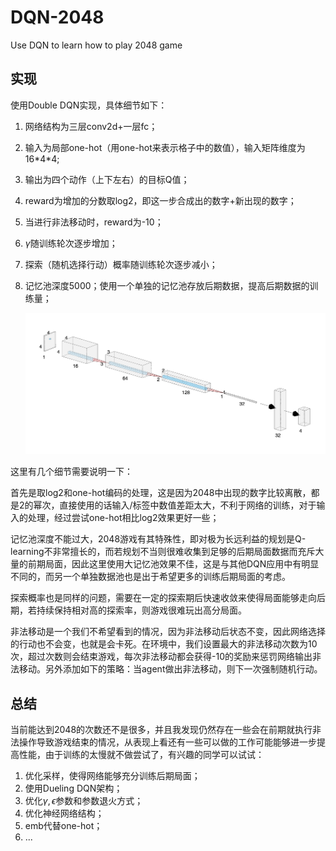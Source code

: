 # DQN-2048
Use DQN to learn how to play 2048 game

## 实现

使用Double DQN实现，具体细节如下：

1. 网络结构为三层conv2d+一层fc；

2. 输入为局部one-hot（用one-hot来表示格子中的数值），输入矩阵维度为16\*4\*4;

3. 输出为四个动作（上下左右）的目标Q值；

4. reward为增加的分数取log2，即这一步合成出的数字+新出现的数字；

5. 当进行非法移动时，reward为-10；

6. $\gamma$随训练轮次逐步增加；

7. 探索（随机选择行动）概率随训练轮次逐步减小；

8. 记忆池深度5000；使用一个单独的记忆池存放后期数据，提高后期数据的训练量；

   ![net.png](net.png)

这里有几个细节需要说明一下：

首先是取log2和one-hot编码的处理，这是因为2048中出现的数字比较离散，都是2的幂次，直接使用的话输入/标签中数值差距太大，不利于网络的训练，对于输入的处理，经过尝试one-hot相比log2效果更好一些；

记忆池深度不能过大，2048游戏有其特殊性，即对极为长远利益的规划是Q-learning不非常擅长的，而若规划不当则很难收集到足够的后期局面数据而充斥大量的前期局面，因此这里使用大记忆池效果不佳，这是与其他DQN应用中有明显不同的，而另一个单独数据池也是出于希望更多的训练后期局面的考虑。

探索概率也是同样的问题，需要在一定的探索期后快速收敛来使得局面能够走向后期，若持续保持相对高的探索率，则游戏很难玩出高分局面。

非法移动是一个我们不希望看到的情况，因为非法移动后状态不变，因此网络选择的行动也不会变，也就是会卡死。在环境中，我们设置最大的非法移动次数为10次，超过次数则会结束游戏，每次非法移动都会获得-10的奖励来惩罚网络输出非法移动。另外添加如下的策略：当agent做出非法移动，则下一次强制随机行动。

## 总结

当前能达到2048的次数还不是很多，并且我发现仍然存在一些会在前期就执行非法操作导致游戏结束的情况，从表现上看还有一些可以做的工作可能能够进一步提高性能，由于训练的太慢就不做尝试了，有兴趣的同学可以试试：

1. 优化采样，使得网络能够充分训练后期局面；
2. 使用Dueling DQN架构；
3. 优化$\gamma,\epsilon$参数和参数退火方式；
4. 优化神经网络结构；
5. emb代替one-hot；
6. ...

